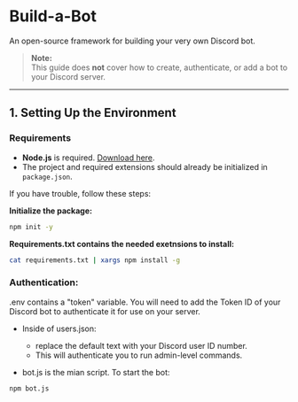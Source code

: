 # Build-a-Bot  
An open-source framework for building your very own Discord bot.

> **Note:**  
> This guide does **not** cover how to create, authenticate, or add a bot to your Discord server.  

---

## 1. Setting Up the Environment

### Requirements

- **Node.js** is required. [Download here](https://nodejs.org/en/download).
- The project and required extensions should already be initialized in `package.json`.

If you have trouble, follow these steps:

**Initialize the package:**
```sh
npm init -y
```

**Requirements.txt contains the needed exetnsions to install:**
```sh
cat requirements.txt | xargs npm install -g
```


### Authentication:

.env contains a "token" variable. You will need to add the Token ID of your Discord bot to authenticate it for use on your server.

- Inside of users.json:

    - replace the default text with your Discord user ID number. 
    - This will authenticate you to run admin-level commands.


- bot.js is the mian script. To start the bot:
```sh
npm bot.js
```
